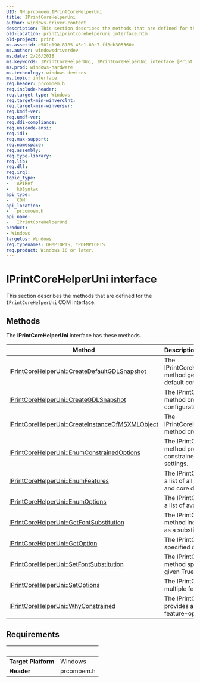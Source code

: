 ```yaml
---
UID: NN:prcomoem.IPrintCoreHelperUni
title: IPrintCoreHelperUni
author: windows-driver-content
description: This section describes the methods that are defined for the IPrintCoreHelperUni COM interface.
old-location: print\iprintcorehelperuni_interface.htm
old-project: print
ms.assetid: e581d190-8185-45c1-80c7-ff8eb305360e
ms.author: windowsdriverdev
ms.date: 2/26/2018
ms.keywords: IPrintCoreHelperUni, IPrintCoreHelperUni interface [Print Devices], IPrintCoreHelperUni interface [Print Devices], described, prcomoem/IPrintCoreHelperUni, print.iprintcorehelperuni_interface, print_unidrv-pscript_allplugins_ca505d1f-1b52-4a61-a2d8-d8fea10cda76.xml
ms.prod: windows-hardware
ms.technology: windows-devices
ms.topic: interface
req.header: prcomoem.h
req.include-header: 
req.target-type: Windows
req.target-min-winverclnt: 
req.target-min-winversvr: 
req.kmdf-ver: 
req.umdf-ver: 
req.ddi-compliance: 
req.unicode-ansi: 
req.idl: 
req.max-support: 
req.namespace: 
req.assembly: 
req.type-library: 
req.lib: 
req.dll: 
req.irql: 
topic_type:
-	APIRef
-	kbSyntax
api_type:
-	COM
api_location:
-	prcomoem.h
api_name:
-	IPrintCoreHelperUni
product:
- Windows
targetos: Windows
req.typenames: OEMPTOPTS, *POEMPTOPTS
req.product: Windows 10 or later.
---
```


# IPrintCoreHelperUni interface

This section describes the methods that are defined for the <code>IPrintCoreHelperUni</code> COM interface.

## Methods

<p>The <b>IPrintCoreHelperUni</b> interface has these methods.</p>

| Method | Description |
| ---- |:---- |
| [IPrintCoreHelperUni::CreateDefaultGDLSnapshot](nf-prcomoem-iprintcorehelperuni-createdefaultgdlsnapshot.md) | The IPrintCoreHelperUni::CreateDefaultGDLSnapshot method gets a GDL snapshot based on the driver default configuration. |
| [IPrintCoreHelperUni::CreateGDLSnapshot](nf-prcomoem-iprintcorehelperuni-creategdlsnapshot.md) | The IPrintCoreHelperUni::CreateGDLSnapshot method creates a GDL snapshot of the driver configuration file based on the current configuration. |
| [IPrintCoreHelperUni::CreateInstanceOfMSXMLObject](nf-prcomoem-iprintcorehelperuni-createinstanceofmsxmlobject.md) | The IPrintCoreHelperUni::CreateInstanceOfMSXMLObject method creates an instance of an MSXML object. |
| [IPrintCoreHelperUni::EnumConstrainedOptions](nf-prcomoem-iprintcorehelperuni-enumconstrainedoptions.md) | The IPrintCoreHelperUni::EnumConstrainedOptions method provides a list of all of the options that are constrained in a particular feature, based on current settings. |
| [IPrintCoreHelperUni::EnumFeatures](nf-prcomoem-iprintcorehelperuni-enumfeatures.md) | The IPrintCoreHelperUni::EnumFeatures method gets a list of all available features, including synthesized and core driver-implement features. |
| [IPrintCoreHelperUni::EnumOptions](nf-prcomoem-iprintcorehelperuni-enumoptions.md) | The IPrintCoreHelperUni::EnumOptions method gets a list of available options for the given feature. |
| [IPrintCoreHelperUni::GetFontSubstitution](nf-prcomoem-iprintcorehelperuni-getfontsubstitution.md) | The IPrintCoreHelperUni::GetFontSubstitution method indicates which device font, if any, is used as a substitution font for a specified TrueType font. |
| [IPrintCoreHelperUni::GetOption](nf-prcomoem-iprintcorehelperuni-getoption.md) | The IPrintCoreHelperUni::GetOption method gets a specified option for a given feature. |
| [IPrintCoreHelperUni::SetFontSubstitution](nf-prcomoem-iprintcorehelperuni-setfontsubstitution.md) | The IPrintCoreHelperUni::SetFontSubstitution method specifies the device font to print in place of a given TrueType font. |
| [IPrintCoreHelperUni::SetOptions](nf-prcomoem-iprintcorehelperuni-setoptions.md) | The IPrintCoreHelperUni::SetOptions method sets multiple feature-option pairs at the same time. |
| [IPrintCoreHelperUni::WhyConstrained](nf-prcomoem-iprintcorehelperuni-whyconstrained.md) | The IPrintCoreHelperUni::WhyConstrained method provides a list of options that constrain the specified feature-option pair in the current configuration. |


## Requirements
| &nbsp; | &nbsp; |
| ---- |:---- |
| **Target Platform** | Windows |
| **Header** | prcomoem.h |